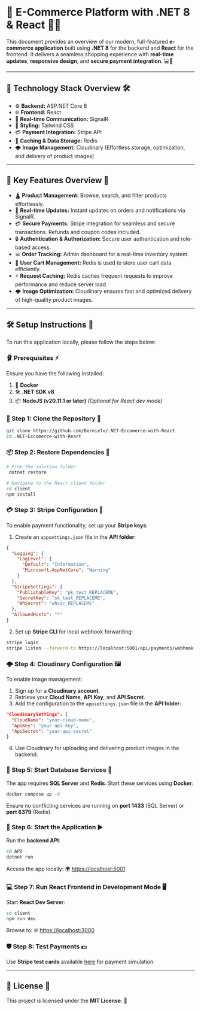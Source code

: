 # 🛒 **E-Commerce Platform with .NET 8 & React** 🚀✨

This document provides an overview of our modern, full-featured **e-commerce application** built using **.NET 8** for the backend and **React** for the frontend. It delivers a seamless shopping experience with **real-time updates**, **responsive design**, and **secure payment integration**. 💻📱

---

## 🚀 **Technology Stack Overview** 🛠️

- ⚙️ **Backend:** ASP.NET Core 8
- 🌐 **Frontend:** React
- 🔄 **Real-time Communication:** SignalR
- 🌟 **Styling:** Tailwind CSS
- 💳 **Payment Integration:** Stripe API
- 📂 **Caching & Data Storage:** Redis
- 🌩️ **Image Management:** Cloudinary (Effortless storage, optimization, and delivery of product images)

---

## 🎯 **Key Features Overview** 🌟

- 🛕️ **Product Management:** Browse, search, and filter products effortlessly.
- 🔄 **Real-time Updates:** Instant updates on orders and notifications via SignalR.
- 💳 **Secure Payments:** Stripe integration for seamless and secure transactions. Refunds and coupon codes included.
- 🔒 **Authentication & Authorization:** Secure user authentication and role-based access.
- 📊 **Order Tracking:** Admin dashboard for a real-time inventory system.
- 📂️ **User Cart Management:** Redis is used to store user cart data efficiently.
- ⚡ **Request Caching:** Redis caches frequent requests to improve performance and reduce server load.
- 🌩️ **Image Optimization:** Cloudinary ensures fast and optimized delivery of high-quality product images.

---

## 🛠️ **Setup Instructions** 📝

To run this application locally, please follow the steps below:

### **🩰 Prerequisites** ⚡

Ensure you have the following installed:

1. 🐳 **Docker**
2. 🛠️ **.NET SDK v8**
3. 📦 **NodeJS (v20.11.1 or later)** _(Optional for React dev mode)_

### **👅 Step 1: Clone the Repository** 🔀

```bash
git clone https://github.com/BernieTv/.NET-Eccomerce-with-React
cd .NET-Eccomerce-with-React
```

### **📦 Step 2: Restore Dependencies** 🔄

```bash
# From the solution folder
 dotnet restore

# Navigate to the React client folder
cd client
npm install
```

### **💳 Step 3: Stripe Configuration** 🔑

To enable payment functionality, set up your **Stripe keys**:

1. Create an `appsettings.json` file in the **API folder**:

```json
{
  "Logging": {
    "LogLevel": {
      "Default": "Information",
      "Microsoft.AspNetCore": "Warning"
    }
  },
  "StripeSettings": {
    "PublishableKey": "pk_test_REPLACEME",
    "SecretKey": "sk_test_REPLACEME",
    "WhSecret": "whsec_REPLACEME"
  },
  "AllowedHosts": "*"
}
```

2. Set up **Stripe CLI** for local webhook forwarding:

```bash
stripe login
stripe listen --forward-to https://localhost:5001/api/payments/webhook -e payment_intent.succeeded
```

### **🌩️ Step 4: Cloudinary Configuration** 🖼️

To enable image management:

1. Sign up for a **Cloudinary account**.
2. Retrieve your **Cloud Name**, **API Key**, and **API Secret**.
3. Add the configuration to the `appsettings.json` file in the **API folder**:

```json
"CloudinarySettings": {
  "CloudName": "your-cloud-name",
  "ApiKey": "your-api-key",
  "ApiSecret": "your-api-secret"
}
```

4. Use Cloudinary for uploading and delivering product images in the backend.

### **🐘 Step 5: Start Database Services** 💄

The app requires **SQL Server** and **Redis**. Start these services using **Docker**:

```bash
docker compose up -d
```

Ensure no conflicting services are running on **port 1433** (SQL Server) or **port 6379** (Redis).

### **🚦 Step 6: Start the Application** ▶️

Run the **backend API**:

```bash
cd API
dotnet run
```

Access the app locally: 🌍 [https://localhost:5001](https://localhost:5001)

### **💻 Step 7: Run React Frontend in Development Mode** 🖥️

Start **React Dev Server**:

```bash
cd client
npm run dev
```

Browse to: 🌐 [https://localhost:3000](https://localhost:3000)

### **🛡️ Step 8: Test Payments** 💵

Use **Stripe test cards** available [here](https://docs.stripe.com/testing#cards) for payment simulation.

---

## 📄 **License** 📜

This project is licensed under the **MIT License**. 📝
